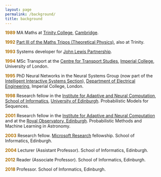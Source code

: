 ```yaml
---
layout: page
permalink: /background/
title: background
---
```


<p><font color="#B07000"><b>1989</b></font> MA Maths at <a href="http://www.trin.cam.ac.uk/">Trinity
College</a>, <a href="http://www.cam.ac.uk/">Cambridge</a>.</p>
<p><font color="#B07000"><b>1992</b></font> <a href="http://www.maths.cam.ac.uk/gradmath/CASM.shtml">Part
III of the Maths Tripos (Theoretical Physics)</a>, also at Trinity. </p>
<p><font color="#B07000"><b>1993</b></font>  Systems developer for <a href="http://www.johnlewis.com/">John
Lewis Partnership</a>. </p>
<p><font color="#B07000"><b>1994</b></font>  MSc Transport at the <a href="http://www.cts.cv.ic.ac.uk/">Centre
for Transport Studies</a>, <a href="http://www.ic.ac.uk/">Imperial College</a>, 
University of London. 
</p>
<p><font color="#B07000"><b>1995</b></font> PhD Neural Networks in the Neural
Systems Group (now part of the <a href="http://www.ee.ic.ac.uk/research/neural/iis.html">Intelligent Interactive Systems
Section</a>), <a href="http://www.ee.ic.ac.uk/">Department of Electrical Engineering</a>, Imperial College, London. 
</p>
<p><font color="#B07000"><b>1998</b></font>  Research fellow in the <a href="http://www.anc.ed.ac.uk/">Institute
for Adaptive and Neural Computation</a>, <a href="http://www.inf.ed.ac.uk/">School
of Informatics</a>, <a href="http://www.ed.ac.uk/">University of Edinburgh</a>. Probabilistic Models for Sequences. </p>
<p><font color="#B07000"><b>2001</b></font>  Research fellow in the <a href="http://www.anc.ed.ac.uk/">Institute
for Adaptive and Neural Computation</a> and at the <a href="http://www.roe.ac.uk/">Royal Observatory, Edinburgh</a>. Probabilistic Methods and Machine Learning in Astronomy. </p>
<p><font color="#B07000"><b>2003</b></font> Research fellow. <a 
href="http://research.microsoft.com/">Microsoft Research</a> 
fellowship. School of Informatics, Edinburgh.
</p>
<p><font color="#B07000"><b>2004</b></font> Lecturer (Assistant Professor). School of Informatics, Edinburgh.
</p>
<p><font color="#B07000"><b>2012</b></font> Reader (Associate Professor). School of Informatics, Edinburgh.
</p>
<p><font color="#B07000"><b>2018</b></font> Professor. School of Informatics, Edinburgh.
</p>



